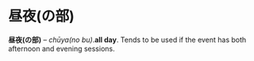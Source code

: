 # 昼夜(の部)

**昼夜(の部)** – *chūya(no bu)*.**all day**. Tends to be used if the event has both afternoon and evening sessions.
